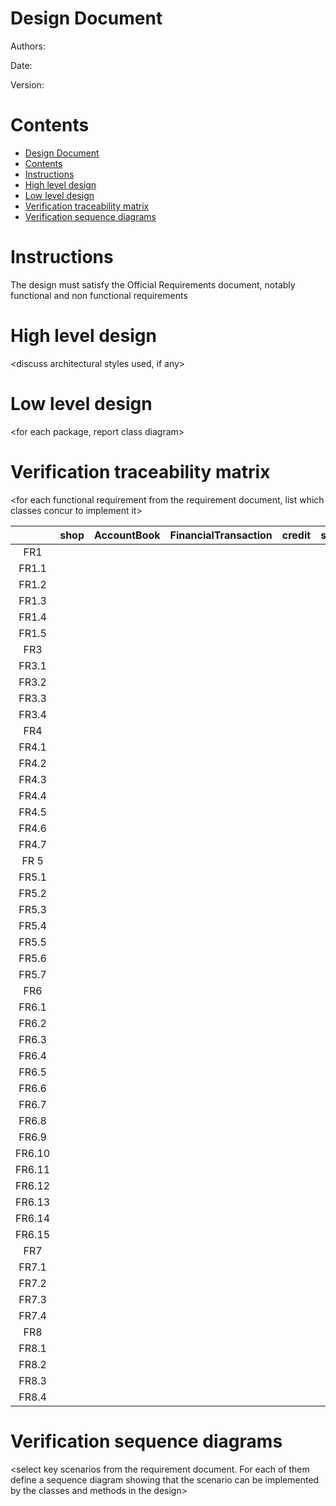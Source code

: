 # Design Document 


Authors: 

Date:

Version:


# Contents

- [Design Document](#design-document)
- [Contents](#contents)
- [Instructions](#instructions)
- [High level design](#high-level-design)
- [Low level design](#low-level-design)
- [Verification traceability matrix](#verification-traceability-matrix)
- [Verification sequence diagrams](#verification-sequence-diagrams)

# Instructions

The design must satisfy the Official Requirements document, notably functional and non functional requirements

# High level design 

<discuss architectural styles used, if any>
<report package diagram>






# Low level design

<for each package, report class diagram>









# Verification traceability matrix

\<for each functional requirement from the requirement document, list which classes concur to implement it>

|        | shop  | AccountBook | FinancialTransaction | credit | sale  | debit | return | User  | Cashier | ShopManager | Administrator | Order | ProductType | Product | Position | ReturnTransaction | Quantity | Ticket | CreditCardCircuit | SaleTransaction | LoyaltyCard | Customer |
| :----: | :---: | :---------: | :------------------: | :----: | :---: | :---: | :----: | :---: | :-----: | :---------: | :-----------: | :---: | :---------: | :-----: | :------: | :---------------: | :------: | :----: | :---------------: | :-------------: | :---------: | :------: |
|  FR1   |       |             |                      |        |       |       |        |       |         |             |               |       |             |         |          |                   |          |        |                   |                 |             |          |
| FR1.1  |       |             |                      |        |       |       |        |       |         |             |               |       |             |         |          |                   |          |        |                   |                 |             |          |
| FR1.2  |       |             |                      |        |       |       |        |       |         |             |               |       |             |         |          |                   |          |        |                   |                 |             |          |
| FR1.3  |       |             |                      |        |       |       |        |       |         |             |               |       |             |         |          |                   |          |        |                   |                 |             |          |
| FR1.4  |       |             |                      |        |       |       |        |       |         |             |               |       |             |         |          |                   |          |        |                   |                 |             |          |
| FR1.5  |       |             |                      |        |       |       |        |       |         |             |               |       |             |         |          |                   |          |        |                   |                 |             |          |
|  FR3   |       |             |                      |        |       |       |        |       |         |             |               |       |             |         |          |                   |          |        |                   |                 |             |          |
| FR3.1  |       |             |                      |        |       |       |        |       |         |             |               |       |             |         |          |                   |          |        |                   |                 |             |          |
| FR3.2  |       |             |                      |        |       |       |        |       |         |             |               |       |             |         |          |                   |          |        |                   |                 |             |          |
| FR3.3  |       |             |                      |        |       |       |        |       |         |             |               |       |             |         |          |                   |          |        |                   |                 |             |          |
| FR3.4  |       |             |                      |        |       |       |        |       |         |             |               |       |             |         |          |                   |          |        |                   |                 |             |          |
|  FR4   |       |             |                      |        |       |       |        |       |         |             |               |       |             |         |          |                   |          |        |                   |                 |             |          |
| FR4.1  |       |             |                      |        |       |       |        |       |         |             |               |       |             |         |          |                   |          |        |                   |                 |             |          |
| FR4.2  |       |             |                      |        |       |       |        |       |         |             |               |       |             |         |          |                   |          |        |                   |                 |             |          |
| FR4.3  |       |             |                      |        |       |       |        |       |         |             |               |       |             |         |          |                   |          |        |                   |                 |             |          |
| FR4.4  |       |             |                      |        |       |       |        |       |         |             |               |       |             |         |          |                   |          |        |                   |                 |             |          |
| FR4.5  |       |             |                      |        |       |       |        |       |         |             |               |       |             |         |          |                   |          |        |                   |                 |             |          |
| FR4.6  |       |             |                      |        |       |       |        |       |         |             |               |       |             |         |          |                   |          |        |                   |                 |             |          |
| FR4.7  |       |             |                      |        |       |       |        |       |         |             |               |       |             |         |          |                   |          |        |                   |                 |             |          |
|  FR 5  |       |             |                      |        |       |       |        |       |         |             |               |       |             |         |          |                   |          |        |                   |                 |             |          |
| FR5.1  |       |             |                      |        |       |       |        |       |         |             |               |       |             |         |          |                   |          |        |                   |                 |             |          |
| FR5.2  |       |             |                      |        |       |       |        |       |         |             |               |       |             |         |          |                   |          |        |                   |                 |             |          |
| FR5.3  |       |             |                      |        |       |       |        |       |         |             |               |       |             |         |          |                   |          |        |                   |                 |             |          |
| FR5.4  |       |             |                      |        |       |       |        |       |         |             |               |       |             |         |          |                   |          |        |                   |                 |             |          |
| FR5.5  |       |             |                      |        |       |       |        |       |         |             |               |       |             |         |          |                   |          |        |                   |                 |             |          |
| FR5.6  |       |             |                      |        |       |       |        |       |         |             |               |       |             |         |          |                   |          |        |                   |                 |             |          |
| FR5.7  |       |             |                      |        |       |       |        |       |         |             |               |       |             |         |          |                   |          |        |                   |                 |             |          |
|  FR6   |       |             |                      |        |       |       |        |       |         |             |               |       |             |         |          |                   |          |        |                   |                 |             |          |
| FR6.1  |       |             |                      |        |       |       |        |       |         |             |               |       |             |         |          |                   |          |        |                   |                 |             |          |
| FR6.2  |       |             |                      |        |       |       |        |       |         |             |               |       |             |         |          |                   |          |        |                   |                 |             |          |
| FR6.3  |       |             |                      |        |       |       |        |       |         |             |               |       |             |         |          |                   |          |        |                   |                 |             |          |
| FR6.4  |       |             |                      |        |       |       |        |       |         |             |               |       |             |         |          |                   |          |        |                   |                 |             |          |
| FR6.5  |       |             |                      |        |       |       |        |       |         |             |               |       |             |         |          |                   |          |        |                   |                 |             |          |
| FR6.6  |       |             |                      |        |       |       |        |       |         |             |               |       |             |         |          |                   |          |        |                   |                 |             |          |
| FR6.7  |       |             |                      |        |       |       |        |       |         |             |               |       |             |         |          |                   |          |        |                   |                 |             |          |
| FR6.8  |       |             |                      |        |       |       |        |       |         |             |               |       |             |         |          |                   |          |        |                   |                 |             |          |
| FR6.9  |       |             |                      |        |       |       |        |       |         |             |               |       |             |         |          |                   |          |        |                   |                 |             |          |
| FR6.10 |       |             |                      |        |       |       |        |       |         |             |               |       |             |         |          |                   |          |        |                   |                 |             |          |
| FR6.11 |       |             |                      |        |       |       |        |       |         |             |               |       |             |         |          |                   |          |        |                   |                 |             |          |
| FR6.12 |       |             |                      |        |       |       |        |       |         |             |               |       |             |         |          |                   |          |        |                   |                 |             |          |
| FR6.13 |       |             |                      |        |       |       |        |       |         |             |               |       |             |         |          |                   |          |        |                   |                 |             |          |
| FR6.14 |       |             |                      |        |       |       |        |       |         |             |               |       |             |         |          |                   |          |        |                   |                 |             |          |
| FR6.15 |       |             |                      |        |       |       |        |       |         |             |               |       |             |         |          |                   |          |        |                   |                 |             |          |
|  FR7   |       |             |                      |        |       |       |        |       |         |             |               |       |             |         |          |                   |          |        |                   |                 |             |          |
| FR7.1  |       |             |                      |        |       |       |        |       |         |             |               |       |             |         |          |                   |          |        |                   |                 |             |          |
| FR7.2  |       |             |                      |        |       |       |        |       |         |             |               |       |             |         |          |                   |          |        |                   |                 |             |          |
| FR7.3  |       |             |                      |        |       |       |        |       |         |             |               |       |             |         |          |                   |          |        |                   |                 |             |          |
| FR7.4  |       |             |                      |        |       |       |        |       |         |             |               |       |             |         |          |                   |          |        |                   |                 |             |          |
|  FR8   |       |             |                      |        |       |       |        |       |         |             |               |       |             |         |          |                   |          |        |                   |                 |             |          |
| FR8.1  |       |             |                      |        |       |       |        |       |         |             |               |       |             |         |          |                   |          |        |                   |                 |             |          |
| FR8.2  |       |             |                      |        |       |       |        |       |         |             |               |       |             |         |          |                   |          |        |                   |                 |             |          |
| FR8.3  |       |             |                      |        |       |       |        |       |         |             |               |       |             |         |          |                   |          |        |                   |                 |             |          |
| FR8.4  |       |             |                      |        |       |       |        |       |         |             |               |       |             |         |          |                   |          |        |                   |                 |             |          |









# Verification sequence diagrams 
\<select key scenarios from the requirement document. For each of them define a sequence diagram showing that the scenario can be implemented by the classes and methods in the design>

